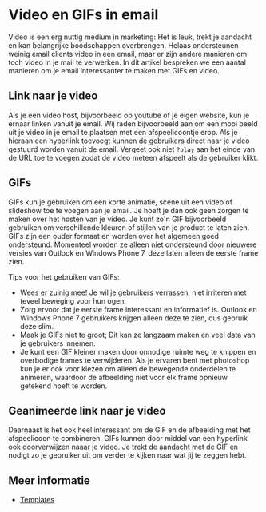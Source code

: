# Video en GIFs in email

Video is een erg nuttig medium in marketing: Het is leuk, trekt je aandacht 
en kan belangrijke boodschappen overbrengen. Helaas ondersteunen weinig 
email clients video in een email, maar er zijn andere manieren om toch 
video in je mail te verwerken. In dit artikel bespreken we een aantal 
manieren om je email interessanter te maken met GIFs en video.

## Link naar je video

Als je een video host, bijvoorbeeld op youtube of je eigen website, kun 
je ernaar linken vanuit je email. Wij raden bijvoorbeeld aan om een mooi 
beeld uit je video in je email te plaatsen met een afspeelicoontje erop. 
Als je hieraan een hyperlink toevoegt kunnen de gebruikers direct naar je 
video gestuurd worden vanuit de email. Vergeet ook niet `?play` aan het 
einde van de URL toe te voegen zodat de video meteen afspeelt als de 
gebruiker klikt.

## GIFs

GIFs kun je gebruiken om een korte animatie, scene uit een video of 
slideshow toe te voegen aan je email. Je hoeft je dan ook geen zorgen te 
maken over het hosten van je video. Je kunt zo'n GIF bijvoorbeeld gebruiken 
om verschillende kleuren of stijlen van je product te laten zien. GIFs 
zijn een ouder formaat en worden over het algemeen goed ondersteund. 
Momenteel worden ze alleen niet ondersteund door nieuwere versies van Outlook 
en Windows Phone 7, deze laten alleen de eerste frame zien.

Tips voor het gebruiken van GIFs:

* Wees er zuinig mee! Je wil je gebruikers verrassen, niet irriteren 
met teveel beweging voor hun ogen.
* Zorg ervoor dat je eerste frame interessant en informatief is. Outlook 
en Windows Phone 7 gebruikers krijgen alleen deze te zien, dus gebruik 
deze slim.
* Maak je GIFs niet te groot; Dit kan ze langzaam maken en veel data van 
je gebruikers innemen.
* Je kunt een GIF kleiner maken door onnodige ruimte weg te knippen en 
overbodige frames te verwijderen. Als je ervaren bent met photoshop kun 
je er ook voor kiezen om alleen de bewegende onderdelen te animeren, 
waardoor de afbeelding niet voor elk frame opnieuw getekend hoeft te worden.

## Geanimeerde link naar je video

Daarnaast is het ook heel interessant om de GIF en de afbeelding met het 
afspeelicoon te combineren. GIFs kunnen door middel van een hyperlink ook 
doorverwijzen naaar je video. Je trekt de aandacht met de GIF en nodigt 
zo je gebruiker uit om verder te kijken naar wat jij te zeggen hebt.

## Meer informatie

* [Templates](./templates)
